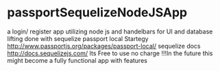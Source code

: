 # passportSequelizeNodeJSApp
a login/ register app utilizing node js and handelbars for UI and database lifting done with sequelize
passport local Startegy http://www.passportjs.org/packages/passport-local/
sequelize docs http://docs.sequelizejs.com/
Its Free to use no charge
!!!In the future this might become a fully functional app with features

